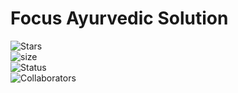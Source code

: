 # Focus Ayurvedic Solution


 
![Stars](https://img.shields.io/github/stars/yazidmarzuk/medico_ayurveda?style=plastic)<br>
![size](https://img.shields.io/github/repo-size/yazidmarzuk/medico_ayurveda)<br>
![Status](https://img.shields.io/badge/status-Under_Contruction-red)<br>
![Collaborators](https://img.shields.io/badge/collaborators-2-red)<br>



<!-- 
## 🚨 Forking this repo
Many people have contacted me asking if they can use this code for their own websites. The answer to that question is usually "yes", with attribution. There are some cases, such as using this code for a business or something that is greater than a personal project, that we may be less comfortable saying yes to. If in doubt, please don't hesitate to ask us.

We value keeping this site open source, but as you all know, _**plagiarism is bad**_. We spent a non-negligible amount of effort developing, designing, and trying to perfect this iteration of our website, and we are proud of it! All we ask is to not claim this effort as your own. --> 
